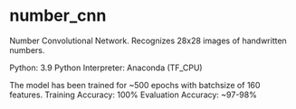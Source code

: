 # number_cnn
Number Convolutional Network. Recognizes 28x28 images of handwritten numbers.

Python: 3.9
Python Interpreter: Anaconda (TF_CPU)

The model has been trained for ~500 epochs with batchsize of 160 features.
Training Accuracy: 100%
Evaluation Accuracy: ~97-98%

